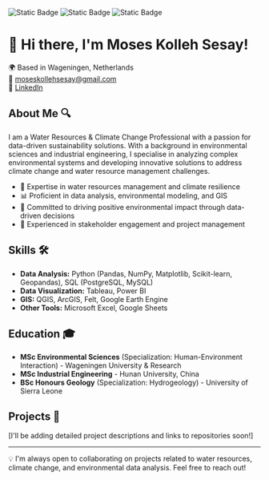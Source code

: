 ![Static Badge](https://img.shields.io/badge/Python-Proficient-brightgreen)   ![Static Badge](https://img.shields.io/badge/Data%20Analysis-Proficient-orange)  ![Static Badge](https://img.shields.io/badge/Climate%20Change-Enthusiast-green)



# 👋 Hi there, I'm Moses Kolleh Sesay!

🌍 Based in Wageningen, Netherlands  
📧 [moseskollehsesay@gmail.com](mailto:moseskollehsesay@gmail.com)   
🔗 [LinkedIn](http://www.linkedin.com/in/moseskollehsesay)

## About Me 🔍

I am a Water Resources & Climate Change Professional with a passion for data-driven sustainability solutions. With a background in environmental sciences and industrial engineering, I specialise in analyzing complex environmental systems and developing innovative solutions to address climate change and water resource management challenges.

- 🌊 Expertise in water resources management and climate resilience
- 📊 Proficient in data analysis, environmental modeling, and GIS
- 🌿 Committed to driving positive environmental impact through data-driven decisions
- 🤝 Experienced in stakeholder engagement and project management

## Skills 🛠️

- **Data Analysis:** Python (Pandas, NumPy, Matplotlib, Scikit-learn, Geopandas), SQL (PostgreSQL, MySQL)
- **Data Visualization:** Tableau, Power BI
- **GIS:** QGIS, ArcGIS, Felt, Google Earth Engine
- **Other Tools:** Microsoft Excel, Google Sheets

## Education 🎓

- **MSc Environmental Sciences** (Specialization: Human-Environment Interaction) - Wageningen University & Research
- **MSc Industrial Engineering** - Hunan University, China
- **BSc Honours Geology** (Specialization: Hydrogeology) - University of Sierra Leone


## Projects 🚀

[I'll be adding detailed project descriptions and links to repositories soon!]

---

💡 I'm always open to collaborating on projects related to water resources, climate change, and environmental data analysis. Feel free to reach out!
